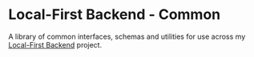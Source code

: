 # Local-First Backend - Common
A library of common interfaces, schemas and utilities for use across my [Local-First Backend](https://github.com/Ben-Ryder/local-first-backend) project.
